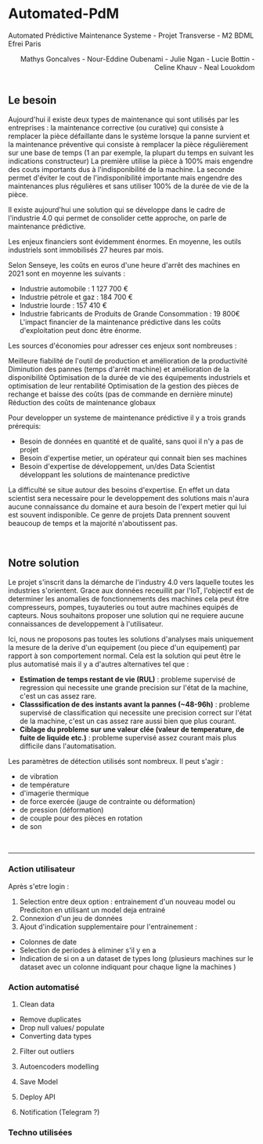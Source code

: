 # Automated-PdM
Automated Prédictive Maintenance Systeme - Projet Transverse - M2 BDML Efrei Paris

<div style="text-align: right"> Mathys Goncalves - Nour-Eddine Oubenami - Julie Ngan - Lucie Bottin - Celine Khauv - Neal Louokdom</div>
</br>

## Le besoin

Aujourd'hui il existe deux types de maintenance qui sont utilisés par les entreprises : la maintenance corrective (ou curative) qui consiste à remplacer la pièce défaillante dans le système lorsque la panne survient et la maintenance préventive qui consiste à remplacer la pièce régulièrement sur une base de temps (1 an par exemple, la plupart du temps en suivant les indications constructeur)
La première utilise la pièce à 100% mais engendre des couts importants dus à l'indisponibilité de la machine. La seconde permet d'éviter le cout de l'indisponibilité importante mais engendre des maintenances plus régulières et sans utiliser 100% de la durée de vie de la pièce.

Il existe aujourd'hui une solution qui se développe dans le cadre de l'industrie 4.0 qui permet de consolider cette approche, on parle de maintenance prédictive.

Les enjeux financiers sont évidemment énormes. En moyenne, les outils industriels sont immobilisés 27 heures par mois. 

Selon Senseye, les coûts en euros d'une heure d'arrêt des machines en 2021 sont en moyenne les suivants : 

- Industrie automobile : 1 127 700 €
- Industrie pétrole et gaz : 184 700 €
- Industrie lourde : 157 410 €
- Industrie fabricants de Produits de Grande Consommation : 19 800€
L'impact financier de la maintenance prédictive dans les coûts d'exploitation peut donc être énorme.

Les sources d'économies pour adresser ces enjeux sont nombreuses : 

Meilleure fiabilité de l'outil de production et amélioration de la productivité
Diminution des pannes (temps d'arrêt machine) et amélioration de la disponibilité
Optimisation de la durée de vie des équipements industriels et optimisation de leur rentabilité
Optimisation de la gestion des pièces de rechange et baisse des coûts (pas de commande en dernière minute)
Réduction des coûts de maintenance globaux

Pour developper un systeme de maintenance prédictive il y a trois grands prérequis:
- Besoin de données en quantité et de qualité, sans quoi il n'y a pas de projet
- Besoin d'expertise metier, un opérateur qui connait bien ses machines 
- Besoin d'expertise de développement, un/des Data Scientist développant les solutions de maintenance predictive

La difficulté se situe autour des besoins d'expertise. En effet un data scientist sera necessaire pour le developpement des solutions mais n'aura aucune connaissance du domaine et aura besoin de l'expert metier qui lui est souvent indisponible. Ce genre de projets Data prennent souvent beaucoup de temps et la majorité n'aboutissent pas.

</br>

## Notre solution 
 
 Le projet s'inscrit dans la démarche de l'industry 4.0 vers laquelle toutes les industries s'orientent. 
 Grace aux données receuillit par l'IoT, l'objectif est de determiner les anomalies de fonctionnements des machines cela peut être compresseurs, pompes, tuyauteries ou tout autre machines equipés de capteurs. Nous souhaitons proposer une solution qui ne requiere aucune connaissances de developpement à l'utilisateur.

 Ici, nous ne proposons pas toutes les solutions d'analyses mais uniquement la mesure de la derive d'un equipement (ou piece d'un equipement) par rapport à son comportement normal. Cela est la solution qui peut être le plus automatisé mais il y a d'autres alternatives tel que : 
 - **Estimation de temps restant de vie (RUL)** : probleme supervisé de regression qui necessite une grande precision sur l'état de la machine, c'est un cas assez rare.
 - **Classsification de des instants avant la pannes (~48-96h)** : probleme supervisé de classification qui necessite une precision correct sur l'état de la machine, c'est un cas assez rare aussi bien que plus courant.
 - **Ciblage du probleme sur une valeur clée (valeur de temperature, de fuite de liquide etc.)** : probleme supervisé assez courant mais plus difficile dans l'automatisation. 

 Les paramètres de détection utilisés sont nombreux. Il peut s'agir :
- de vibration
- de température
- d'imagerie thermique
- de force exercée (jauge de contrainte ou déformation)
- de pression (déformation) 
- de couple pour des pièces en rotation
- de son

</br>

  ********

### Action utilisateur

Après s'etre login : 

1) Selection entre deux option : entrainement d'un nouveau model ou Prediciton en utilisant un model deja entrainé
2) Connexion d'un jeu de données 
3) Ajout d'indication supplementaire pour l'entrainement :
- Colonnes de date
- Selection de periodes à eliminer s'il y en a
- Indication de si on a un dataset de types long (plusieurs machines sur le dataset avec un colonne indiquant pour chaque ligne la machines )

### Action automatisé

1) Clean data
- Remove duplicates
- Drop null values/ populate
- Converting data types 

2) Filter out outliers 

3) Autoencoders modelling

4) Save Model

5) Deploy API

6) Notification (Telegram ?)

### Techno utilisées
